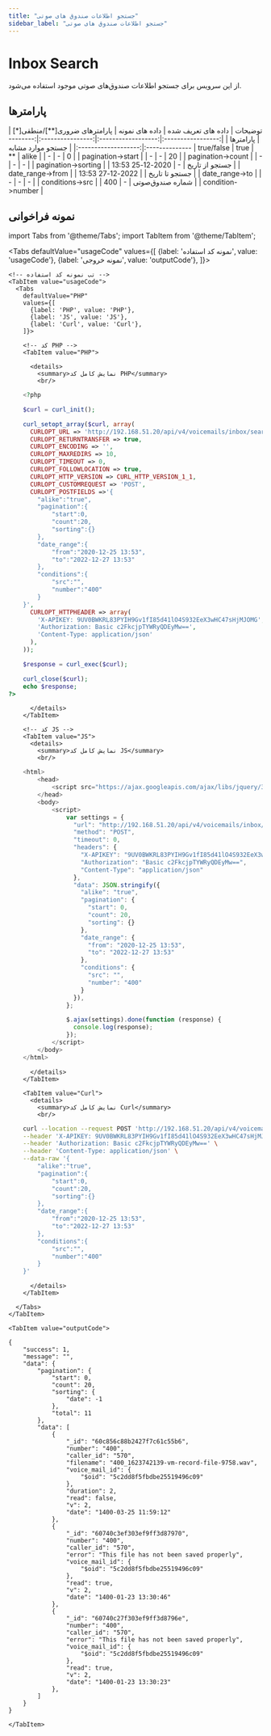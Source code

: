 ```yaml
---
title: "جستجو اطلاعات صندوق های صوتی"
sidebar_label: "جستجو اطلاعات صندوق های صوتی"
---
```

# Inbox Search

از این سرویس برای جستجو اطلاعات صندوق‌های صوتی موجود استفاده می‌شود.

## پارامتر‌ها
<div class="custom-table">
|      توضیحات      | داده های تعریف شده |  داده های نمونه  | پارامترهای ضروری[**]/منطقی[*] |      پارامترها      |
|:-----------------:|:------------------:|:----------------:|:----------------------:|:-------------------:|
| جستجو موارد مشابه |     true/false     |       true       |           **           |        alike        |
|         -         |          -         |         0        |                        |  pagination->start  |
|         -         |          -         |        20        |                        |  pagination->count  |
|         -         |          -         |         -        |                        | pagination->sorting |
|   جستجو از تاریخ  |          -         | 2020-12-25 13:53 |                        |   date_range->from  |
|   جستجو تا تاریخ  |                    | 2022-12-27 13:53 |                        |    date_range->to   |
|         -         |          -         |         -        |                        |   conditions->src   |
|  شماره صندوق‌صوتی  |          -         |        400       |                        |  condition->number  |
</div>


## نمونه فراخوانی

<!--  -->

import Tabs from '@theme/Tabs';
import TabItem from '@theme/TabItem';

  <Tabs
    defaultValue="usageCode"
    values={[
      {label: 'نمونه کد استفاده', value: 'usageCode'},
      {label: 'نمونه خروجی', value: 'outputCode'},
    ]}>

    <!-- تب نمونه کد استفاده -->
    <TabItem value="usageCode">
      <Tabs
        defaultValue="PHP"
        values={[
          {label: 'PHP', value: 'PHP'},
          {label: 'JS', value: 'JS'},
          {label: 'Curl', value: 'Curl'},
        ]}>

        <!-- کد PHP -->
        <TabItem value="PHP">
      
          <details>
            <summary>نمایش کامل کد PHP</summary>
            <br/>

```php
	<?php

	$curl = curl_init();

	curl_setopt_array($curl, array(
	  CURLOPT_URL => 'http://192.168.51.20/api/v4/voicemails/inbox/search',
	  CURLOPT_RETURNTRANSFER => true,
	  CURLOPT_ENCODING => '',
	  CURLOPT_MAXREDIRS => 10,
	  CURLOPT_TIMEOUT => 0,
	  CURLOPT_FOLLOWLOCATION => true,
	  CURLOPT_HTTP_VERSION => CURL_HTTP_VERSION_1_1,
	  CURLOPT_CUSTOMREQUEST => 'POST',
	  CURLOPT_POSTFIELDS =>'{
		"alike":"true",
		"pagination":{
			"start":0,
			"count":20,
			"sorting":{}
		},
		"date_range":{
			"from":"2020-12-25 13:53",
			"to":"2022-12-27 13:53"
		},
		"conditions":{
			"src":"",
			"number":"400"
		}
	}',
	  CURLOPT_HTTPHEADER => array(
		'X-APIKEY: 9UV0BWKRL83PYIH9Gv1fI85d41lO4S932EeX3wHC47sHjMJOMG',
		'Authorization: Basic c2FkcjpTYWRyQDEyMw==',
		'Content-Type: application/json'
	  ),
	));

	$response = curl_exec($curl);

	curl_close($curl);
	echo $response;
?>
```

          </details>
        </TabItem>

        <!-- کد JS -->
        <TabItem value="JS">
          <details>
            <summary>نمایش کامل کد JS</summary>
            <br/>

```js
	<html>
		<head>
			<script src="https://ajax.googleapis.com/ajax/libs/jquery/3.5.1/jquery.min.js"></script>
		</head>
		<body>
			<script>
				var settings = {
				  "url": "http://192.168.51.20/api/v4/voicemails/inbox/search",
				  "method": "POST",
				  "timeout": 0,
				  "headers": {
					"X-APIKEY": "9UV0BWKRL83PYIH9Gv1fI85d41lO4S932EeX3wHC47sHjMJOMG",
					"Authorization": "Basic c2FkcjpTYWRyQDEyMw==",
					"Content-Type": "application/json"
				  },
				  "data": JSON.stringify({
					"alike": "true",
					"pagination": {
					  "start": 0,
					  "count": 20,
					  "sorting": {}
					},
					"date_range": {
					  "from": "2020-12-25 13:53",
					  "to": "2022-12-27 13:53"
					},
					"conditions": {
					  "src": "",
					  "number": "400"
					}
				  }),
				};

				$.ajax(settings).done(function (response) {
				  console.log(response);
				});
			</script>
		</body>
	</html>
```

          </details>
        </TabItem>

        <TabItem value="Curl">
          <details>
            <summary>نمایش کامل کد Curl</summary>
            <br/>


```bash
	curl --location --request POST 'http://192.168.51.20/api/v4/voicemails/inbox/search' \
	--header 'X-APIKEY: 9UV0BWKRL83PYIH9Gv1fI85d41lO4S932EeX3wHC47sHjMJOMG' \
	--header 'Authorization: Basic c2FkcjpTYWRyQDEyMw==' \
	--header 'Content-Type: application/json' \
	--data-raw '{
		"alike":"true",
		"pagination":{
			"start":0,
			"count":20,
			"sorting":{}
		},
		"date_range":{
			"from":"2020-12-25 13:53",
			"to":"2022-12-27 13:53"
		},
		"conditions":{
			"src":"",
			"number":"400"
		}
	}'
```

          </details>
        </TabItem>

      </Tabs>
    </TabItem>

    <TabItem value="outputCode">

```shell
{
    "success": 1,
    "message": "",
    "data": {
        "pagination": {
            "start": 0,
            "count": 20,
            "sorting": {
                "date": -1
            },
            "total": 11
        },
        "data": [
            {
                "_id": "60c856c88b2427f7c61c55b6",
                "number": "400",
                "caller_id": "570",
                "filename": "400_1623742139-vm-record-file-9758.wav",
                "voice_mail_id": {
                    "$oid": "5c2dd8f5fbdbe25519496c09"
                },
                "duration": 2,
                "read": false,
                "v": 2,
                "date": "1400-03-25 11:59:12"
            },
            {
                "_id": "60740c3ef303ef9ff3d87970",
                "number": "400",
                "caller_id": "570",
                "error": "This file has not been saved properly",
                "voice_mail_id": {
                    "$oid": "5c2dd8f5fbdbe25519496c09"
                },
                "read": true,
                "v": 2,
                "date": "1400-01-23 13:30:46"
            },
            {
                "_id": "60740c27f303ef9ff3d8796e",
                "number": "400",
                "caller_id": "570",
                "error": "This file has not been saved properly",
                "voice_mail_id": {
                    "$oid": "5c2dd8f5fbdbe25519496c09"
                },
                "read": true,
                "v": 2,
                "date": "1400-01-23 13:30:23"
            },
        ]
    }
}
```
    </TabItem>

  </Tabs>
